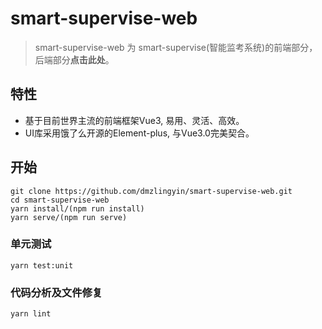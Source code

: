# smart-supervise-web

> smart-supervise-web 为 smart-supervise(智能监考系统)的前端部分，后端部分**点击此处**。

## 特性

* 基于目前世界主流的前端框架Vue3, 易用、灵活、高效。
* UI库采用饿了么开源的Element-plus, 与Vue3.0完美契合。

## 开始

```
git clone https://github.com/dmzlingyin/smart-supervise-web.git
cd smart-supervise-web
yarn install/(npm run install)
yarn serve/(npm run serve)
```

### 单元测试
```
yarn test:unit
```

### 代码分析及文件修复
```
yarn lint
```


